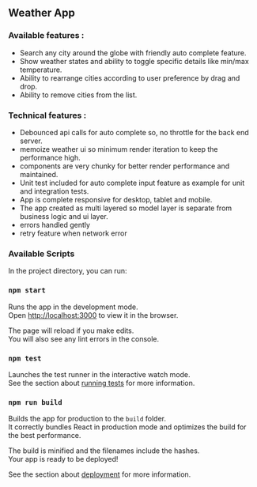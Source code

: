 ## Weather App

### Available features :

- Search any city around the globe with friendly auto complete feature.
- Show weather states and ability to toggle specific details like min/max temperature.
- Ability to rearrange cities according to user preference by drag and drop.
- Ability to remove cities from the list.

### Technical features :

- Debounced api calls for auto complete so, no throttle for the back end server.
- memoize weather ui so minimum render iteration to keep the performance high.
- components are very chunky for better render performance and maintained.
- Unit test included for auto complete input feature as example for unit and integration tests.
- App is complete responsive for desktop, tablet and mobile.
- The app created as multi layered so model layer is separate from business logic and ui layer.
- errors handled gently
- retry feature when network error

### Available Scripts

In the project directory, you can run:

### `npm start`

Runs the app in the development mode.\
Open [http://localhost:3000](http://localhost:3000) to view it in the browser.

The page will reload if you make edits.\
You will also see any lint errors in the console.

### `npm test`

Launches the test runner in the interactive watch mode.\
See the section about [running tests](https://facebook.github.io/create-react-app/docs/running-tests) for more
information.

### `npm run build`

Builds the app for production to the `build` folder.\
It correctly bundles React in production mode and optimizes the build for the best performance.

The build is minified and the filenames include the hashes.\
Your app is ready to be deployed!

See the section about [deployment](https://facebook.github.io/create-react-app/docs/deployment) for more information.

